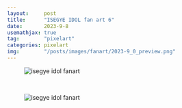 ```yaml
---
layout:     post
title:      "ISEGYE IDOL fan art 6"
date:       2023-9-8
usemathjax: true
tag:        "pixelart"
categories: pixelart
img:        "/posts/images/fanart/2023-9_0_preview.png"
---
```


<figure>
    <img class="art" src="{{ site.image_location }}/fanart/2023-9_0.png" alt="isegye idol fanart"/>
</figure>

<br/>

<figure>
    <img class="art" src="{{ site.image_location }}/fanart/2023-9_0.gif" alt="isegye idol fanart"/>
</figure>